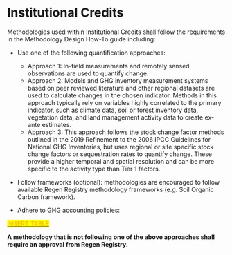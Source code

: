 # Institutional Credits



Methodologies used within Institutional Credits shall follow the requirements in the Methodology Design How-To guide including:&#x20;

*   Use one of the following quantification approaches:&#x20;

    * Approach 1: In-field measurements and remotely sensed observations are used to quantify change.&#x20;
    * Approach 2: Models and GHG inventory measurement systems based on peer reviewed literature and other regional datasets are used to calculate changes in the chosen indicator. Methods in this approach typically rely on variables highly correlated to the primary indicator, such as climate data, soil or forest inventory data, vegetation data, and land management activity data to create ex-ante estimates.&#x20;
    * Approach 3: This approach follows the stock change factor methods outlined in the 2019 Refinement to the 2006 IPCC Guidelines for National GHG Inventories, but uses regional or site specific stock change factors or sequestration rates to quantify change. These provide a higher temporal and spatial resolution and can be more specific to the activity type than Tier 1 factors.


* Follow frameworks (optional): methodologies are encouraged to follow available Regen Registry methodology frameworks (e.g. Soil Organic Carbon framework).&#x20;
* Adhere to GHG accounting policies:



<mark style="color:orange;"></mark>[<mark style="color:orange;">INSERT TABLE</mark>](https://docs.google.com/document/d/1HjqzHcSHdDa964lYUm69Wn22RJ0ielJyn-9xhcD8nUQ/edit#)<mark style="color:orange;"></mark>

**A methodology that is not following one of the above approaches shall require an approval from Regen Registry.**
